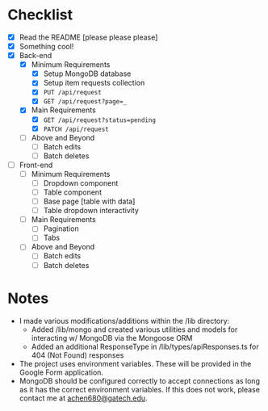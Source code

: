 # Checklist

<!-- Make sure you fill out this checklist with what you've done before submitting! -->

- [x] Read the README [please please please]
- [x] Something cool!
- [x] Back-end
  - [x] Minimum Requirements
    - [x] Setup MongoDB database
    - [x] Setup item requests collection
    - [x] `PUT /api/request`
    - [x] `GET /api/request?page=_`
  - [x] Main Requirements
    - [x] `GET /api/request?status=pending`
    - [x] `PATCH /api/request`
  - [ ] Above and Beyond
    - [ ] Batch edits
    - [ ] Batch deletes
- [ ] Front-end
  - [ ] Minimum Requirements
    - [ ] Dropdown component
    - [ ] Table component
    - [ ] Base page [table with data]
    - [ ] Table dropdown interactivity
  - [ ] Main Requirements
    - [ ] Pagination
    - [ ] Tabs
  - [ ] Above and Beyond
    - [ ] Batch edits
    - [ ] Batch deletes

# Notes

<!-- Notes go here -->
- I made various modifications/additions within the /lib directory:
  - Added /lib/mongo and created various utilities and models for interacting w/ MongoDB via the Mongoose ORM
  -  Added an additional ResponseType in /lib/types/apiResponses.ts for 404 (Not Found) responses
- The project uses environment variables. These will be provided in the Google Form application.
- MongoDB should be configured correctly to accept connections as long as it has the correct environment variables. If this does not work, please contact me at achen680@gatech.edu.